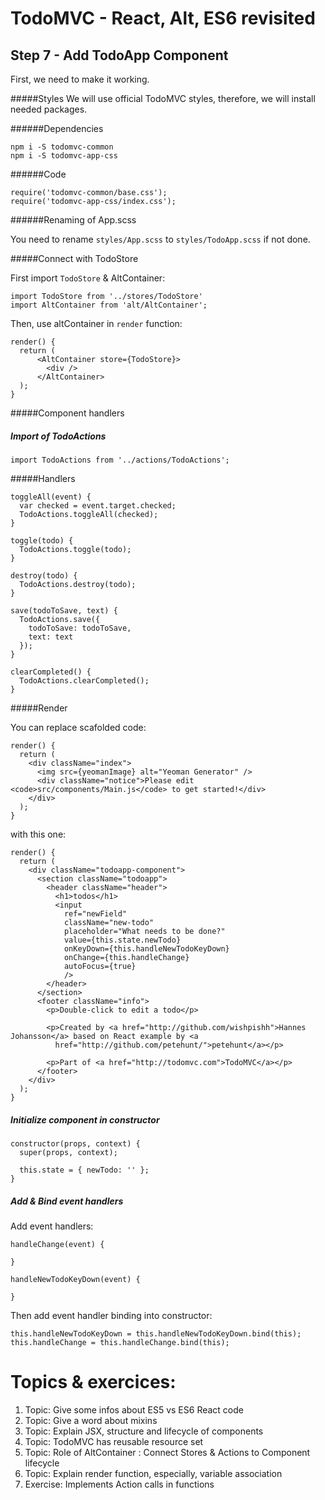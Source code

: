 
# TodoMVC - React, Alt, ES6 revisited


## Step 7 - Add TodoApp Component

First, we need to make it working.

#####Styles
We will use official TodoMVC styles, therefore, we will install needed packages.

######Dependencies
```
npm i -S todomvc-common
npm i -S todomvc-app-css
```

######Code
``` 
require('todomvc-common/base.css');
require('todomvc-app-css/index.css');
```

######Renaming of App.scss

You need to rename `styles/App.scss` to `styles/TodoApp.scss` if not done.

#####Connect with TodoStore

First import `TodoStore` & AltContainer:

``` 
import TodoStore from '../stores/TodoStore'
import AltContainer from 'alt/AltContainer';
```
Then, use altContainer in `render` function:

```
render() {
  return (
      <AltContainer store={TodoStore}>
        <div />
      </AltContainer>
  );
}
``` 

#####Component handlers

##### Import of TodoActions

``` 
import TodoActions from '../actions/TodoActions';
``` 

#####Handlers

```
toggleAll(event) {
  var checked = event.target.checked;
  TodoActions.toggleAll(checked);
}

toggle(todo) {
  TodoActions.toggle(todo);
}

destroy(todo) {
  TodoActions.destroy(todo);
}

save(todoToSave, text) {
  TodoActions.save({
    todoToSave: todoToSave,
    text: text
  });
}

clearCompleted() {
  TodoActions.clearCompleted();
}
```

#####Render

You can replace scafolded code: 
```
render() {
  return (
    <div className="index">
      <img src={yeomanImage} alt="Yeoman Generator" />
      <div className="notice">Please edit <code>src/components/Main.js</code> to get started!</div>
    </div>
  );
}
```

with this one: 

``` 
render() {
  return (
    <div className="todoapp-component">
      <section className="todoapp">
        <header className="header">
          <h1>todos</h1>
          <input
            ref="newField"
            className="new-todo"
            placeholder="What needs to be done?"
            value={this.state.newTodo}
            onKeyDown={this.handleNewTodoKeyDown}
            onChange={this.handleChange}
            autoFocus={true}
            />
        </header>
      </section>
      <footer className="info">
        <p>Double-click to edit a todo</p>

        <p>Created by <a href="http://github.com/wishpishh">Hannes Johansson</a> based on React example by <a
          href="http://github.com/petehunt/">petehunt</a></p>

        <p>Part of <a href="http://todomvc.com">TodoMVC</a></p>
      </footer>
    </div>
  );
}
```  

##### Initialize component in constructor

```
constructor(props, context) {
  super(props, context);

  this.state = { newTodo: '' };
}
```

##### Add & Bind event handlers

Add event handlers:

```
handleChange(event) {

}

handleNewTodoKeyDown(event) {

}
```

Then add event handler binding into constructor:

```
this.handleNewTodoKeyDown = this.handleNewTodoKeyDown.bind(this);
this.handleChange = this.handleChange.bind(this);
```

# Topics & exercices:

1. Topic: Give some infos about ES5 vs ES6 React code
2. Topic: Give a word about mixins
3. Topic: Explain JSX, structure and lifecycle of components
4. Topic: TodoMVC has reusable resource set
5. Topic: Role of AltContainer : Connect Stores & Actions to Component lifecycle
6. Topic: Explain render function, especially, variable association
7. Exercise: Implements Action calls in functions

